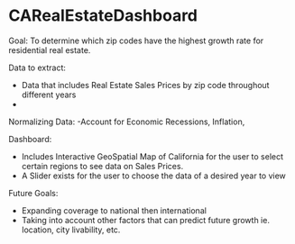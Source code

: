 # CARealEstateDashboard
Goal: To determine which zip codes have the highest growth rate for residential real estate.

Data to extract:
- Data that includes Real Estate Sales Prices by zip code throughout different years
- 
Normalizing Data: 
-Account for Economic Recessions, Inflation,

Dashboard:
- Includes Interactive GeoSpatial Map of California for the user to select certain regions to see data on Sales Prices.
- A Slider exists for the user to choose the data of a desired year to view


Future Goals: 
- Expanding coverage to national then international
- Taking into account other factors that can predict future growth ie. location, city livability, etc.
